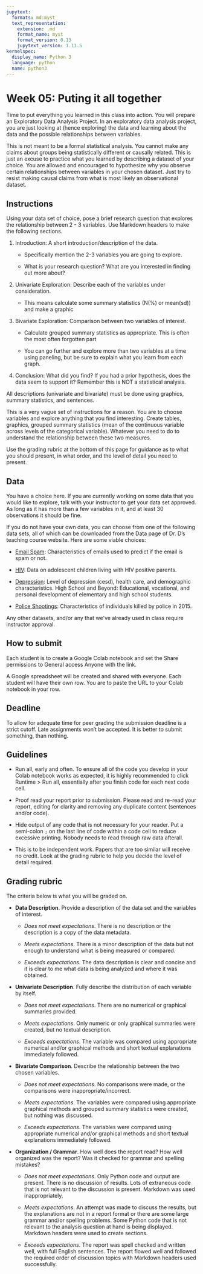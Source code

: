 ```yaml
---
jupytext:
  formats: md:myst
  text_representation:
    extension: .md
    format_name: myst
    format_version: 0.13
    jupytext_version: 1.11.5
kernelspec:
  display_name: Python 3
  language: python
  name: python3
---
```


# Week 05: Puting it all together

Time to put everything you learned in this class into action.  You
will prepare an Exploratory Data Analysis Project.  In an exploratory
data analysis project, you are just looking at (hence exploring) the
data and learning about the data and the possible relationships
between variables.

This is not meant to be a formal statistical analysis.  You cannot
make any claims about groups being statistically different or causally
related.  This is just an excuse to practice what you learned by
describing a dataset of your choice.  You are allowed and encouraged
to hypothesize why you observe certain relationships between variables
in your chosen dataset.  Just try to resist making causal claims from
what is most likely an observational dataset.

## Instructions

Using your data set of choice, pose a brief research question that
explores the relationship between 2 - 3 variables. Use Markdown
headers to make the following sections.

1. Introduction: A short introduction/description of the data.

    * Specifically mention the 2-3 variables you are going to explore.

    * What is your research question? What are you interested in
      finding out more about?

2. Univariate Exploration: Describe each of the variables under consideration.

    * This means calculate some summary statistics (N(%) or mean(sd))
      and make a graphic

3. Bivariate Exploration: Comparison between two variables of interest.

    * Calculate grouped summary statistics as appropriate. This is
      often the most often forgotten part

    * You can go further and explore more than two variables at a time
      using paneling, but be sure to explain what you learn from each
      graph.

4. Conclusion: What did you find? If you had a prior hypothesis, does
   the data seem to support it? Remember this is NOT a statistical
   analysis.

All descriptions (univariate and bivariate) must be done using
graphics, summary statistics, and sentences.

This is a very vague set of instructions for a reason. You are to
choose variables and explore anything that you find interesting.
Create tables, graphics, grouped summary statistics (mean of the
continuous variable across levels of the categorical variable).
Whatever you need to do to understand the relationship between these
two measures.

Use the grading rubric at the bottom of this page for guidance as to
what you should present, in what order, and the level of detail you
need to present.

## Data

You have a choice here. If you are currently working on some data that
you would like to explore, talk with your instructor to get your data
set approved. As long as it has more than a few variables in it, and
at least 30 observations it should be fine.

If you do not have your own data, you can choose from one of the
following data sets, all of which can be downloaded from the Data page
of Dr. D’s teaching course website. Here are some viable choices:

* [Email Spam](https://www.norcalbiostat.com/data/#Email): Characteristics of emails used to predict if the email
  is spam or not.

* [HIV](https://www.norcalbiostat.com/data/#Parental_HIV): Data on adolescent children living with HIV positive parents.

* [Depression](https://www.norcalbiostat.com/data/#Depression): Level of depression (cesd), health care, and demographic
  characteristics.  High School and Beyond: Educational, vocational,
  and personal development of elementary and high school students.

* [Police Shootings](https://www.norcalbiostat.com/data/#Police_Shootings): Characteristics of individuals killed by police in
  2015.

Any other datasets, and/or any that we've already used in class
require instructor approval.

## How to submit

Each student is to create a Google Colab notebook and set the Share
permissions to General access Anyone with the link.

A Google spreadsheet will be created and shared with everyone.  Each
student will have their own row.  You are to paste the URL to your
Colab notebook in your row.

## Deadline

To allow for adequate time for peer grading the submission deadline is
a strict cutoff.  Late assignments won’t be accepted.  It is better to
submit something, than nothing.


## Guidelines

* Run all, early and often. To ensure all of the code you develop in
  your Colab notebook works as expected, it is highly recommended to
  click Runtime > Run all, essentially after you finish code for each
  next code cell.

* Proof read your report prior to submission.  Please read and re-read
  your report, editing for clarity and removing any duplicate content
  (sentences and/or code).

* Hide output of any code that is not necessary for your reader.  Put
  a semi-colon `;` on the last line of code within a code cell to
  reduce excessive printing.  Nobody needs to read through raw data
  afterall.

* This is to be independent work. Papers that are too similar will
  receive no credit.  Look at the grading rubric to help you decide
  the level of detail required.

## Grading rubric

The criteria below is what you will be graded on.

* **Data Description**. Provide a description of the data set and the
  variables of interest.

    * *Does not meet expectations*. There is no description or the
      description is a copy of the data metadata.

    * *Meets expectations*. There is a minor description of the data but not
      enough to understand what is being measured or compared.

    * *Exceeds expectations*. The data description is clear and
      concise and it is clear to me what data is being analyzed and
      where it was obtained.

* **Univariate Description**. Fully describe the distribution of each variable by itself.

    * *Does not meet expectations*. There are no numerical or graphical
      summaries provided.

    * *Meets expectations*. Only numeric or only graphical summaries were
      created, but no textual description.

    * *Exceeds expectations*. The variable was compared using
      appropriate numerical and/or graphical methods and short textual
      explanations immediately followed.

* **Bivariate Comparison**. Describe the relationship between the two
  chosen variables.

    * *Does not meet expectations*. No comparisons were made, or the
      comparisons were inappropriate/incorrect.

    * *Meets expectations*. The variables were compared using appropriate
      graphical methods and grouped summary statistics were created,
      but nothing was discussed.

    * *Exceeds expectations*. The variables were compared using
      appropriate numerical and/or graphical methods and short textual
      explanations immediately followed.

* **Organization / Grammar**. How well does the report read? How well
  organized was the report? Was it checked for grammar and spelling
  mistakes?

    * *Does not meet expectations*. Only Python code and output are
      present.  There is no discussion of results.  Lots of extraneous
      code that is not relevant to the discussion is present. Markdown
      was used inappropriately.

    * *Meets expectations*. An attempt was made to discuss the
      results, but the explanations are not in a report format or
      there are some large grammar and/or spelling problems. Some
      Python code that is not relevant to the analysis question at
      hand is being displayed. Markdown headers were used to create
      sections.

    * *Exceeds expectations*. The report was spell checked and written
      well, with full English sentences. The report flowed well and
      followed the required order of discussion topics with Markdown
      headers used successfully.
